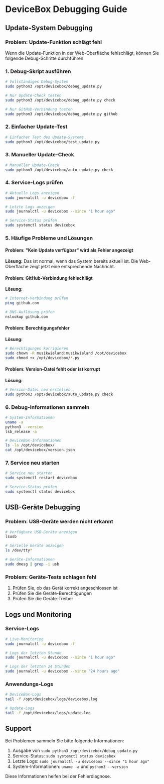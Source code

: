 # DeviceBox Debugging Guide

## Update-System Debugging

### Problem: Update-Funktion schlägt fehl

Wenn die Update-Funktion in der Web-Oberfläche fehlschlägt, können Sie folgende Debug-Schritte durchführen:

### 1. Debug-Skript ausführen

```bash
# Vollständiges Debug-System
sudo python3 /opt/devicebox/debug_update.py

# Nur Update-Check testen
sudo python3 /opt/devicebox/debug_update.py check

# Nur GitHub-Verbindung testen
sudo python3 /opt/devicebox/debug_update.py github
```

### 2. Einfacher Update-Test

```bash
# Einfacher Test des Update-Systems
sudo python3 /opt/devicebox/test_update.py
```

### 3. Manueller Update-Check

```bash
# Manueller Update-Check
sudo python3 /opt/devicebox/auto_update.py check
```

### 4. Service-Logs prüfen

```bash
# Aktuelle Logs anzeigen
sudo journalctl -u devicebox -f

# Letzte Logs anzeigen
sudo journalctl -u devicebox --since "1 hour ago"

# Service-Status prüfen
sudo systemctl status devicebox
```

### 5. Häufige Probleme und Lösungen

#### Problem: "Kein Update verfügbar" wird als Fehler angezeigt
**Lösung:** Das ist normal, wenn das System bereits aktuell ist. Die Web-Oberfläche zeigt jetzt eine entsprechende Nachricht.

#### Problem: GitHub-Verbindung fehlschlägt
**Lösung:** 
```bash
# Internet-Verbindung prüfen
ping github.com

# DNS-Auflösung prüfen
nslookup github.com
```

#### Problem: Berechtigungsfehler
**Lösung:**
```bash
# Berechtigungen korrigieren
sudo chown -R musikwieland:musikwieland /opt/devicebox
sudo chmod +x /opt/devicebox/*.py
```

#### Problem: Version-Datei fehlt oder ist korrupt
**Lösung:**
```bash
# Version-Datei neu erstellen
sudo python3 /opt/devicebox/auto_update.py check
```

### 6. Debug-Informationen sammeln

```bash
# System-Informationen
uname -a
python3 --version
lsb_release -a

# DeviceBox-Informationen
ls -la /opt/devicebox/
cat /opt/devicebox/version.json
```

### 7. Service neu starten

```bash
# Service neu starten
sudo systemctl restart devicebox

# Service-Status prüfen
sudo systemctl status devicebox
```

## USB-Geräte Debugging

### Problem: USB-Geräte werden nicht erkannt

```bash
# Verfügbare USB-Geräte anzeigen
lsusb

# Serielle Geräte anzeigen
ls /dev/tty*

# Geräte-Informationen
sudo dmesg | grep -i usb
```

### Problem: Geräte-Tests schlagen fehl

1. Prüfen Sie, ob das Gerät korrekt angeschlossen ist
2. Prüfen Sie die Geräte-Berechtigungen
3. Prüfen Sie die Geräte-Treiber

## Logs und Monitoring

### Service-Logs
```bash
# Live-Monitoring
sudo journalctl -u devicebox -f

# Logs der letzten Stunde
sudo journalctl -u devicebox --since "1 hour ago"

# Logs der letzten 24 Stunden
sudo journalctl -u devicebox --since "24 hours ago"
```

### Anwendungs-Logs
```bash
# DeviceBox-Logs
tail -f /opt/devicebox/logs/devicebox.log

# Update-Logs
tail -f /opt/devicebox/logs/update.log
```

## Support

Bei Problemen sammeln Sie bitte folgende Informationen:

1. Ausgabe von `sudo python3 /opt/devicebox/debug_update.py`
2. Service-Status: `sudo systemctl status devicebox`
3. Letzte Logs: `sudo journalctl -u devicebox --since "1 hour ago"`
4. System-Informationen: `uname -a` und `python3 --version`

Diese Informationen helfen bei der Fehlerdiagnose.
